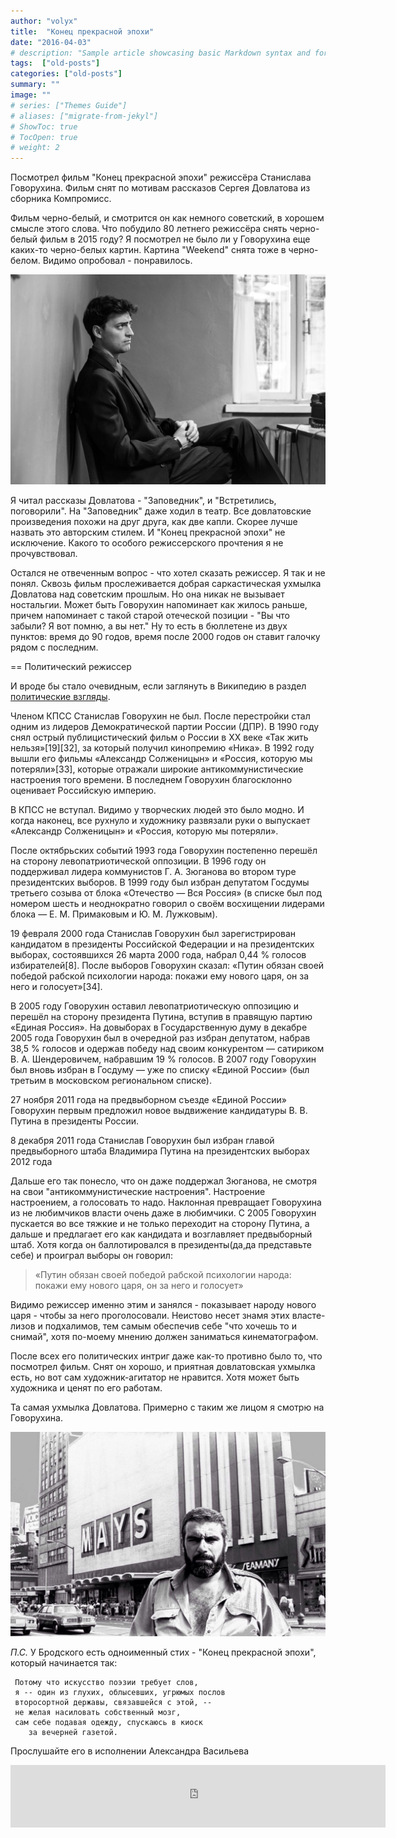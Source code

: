 ```yaml
---
author: "volyx"
title:  "Конец прекрасной эпохи"
date: "2016-04-03"
# description: "Sample article showcasing basic Markdown syntax and formatting for HTML elements."
tags:  ["old-posts"]
categories: ["old-posts"]
summary: ""
image: ""
# series: ["Themes Guide"]
# aliases: ["migrate-from-jekyl"]
# ShowToc: true
# TocOpen: true
# weight: 2
---
```


Посмотрел фильм "Конец прекрасной эпохи" режиссёра Станислава Говорухина. Фильм снят по мотивам рассказов Сергея Довлатова из сборника Компромисс. 

Фильм черно-белый, и смотрится он как немного советский, в хорошем смысле этого слова. Что побудило 80 летнего режиссёра снять черно-белый фильм в 2015 году? Я посмотрел не было ли у Говорухина еще каких-то черно-белых картин. Картина "Weekend" снята тоже в черно-белом. Видимо опробовал - понравилось. 

![desc](/images/the-end-of-awesome-epoch.jpg)

Я читал рассказы Довлатова - "Заповедник", и "Встретились, поговорили". На "Заповедник" даже ходил в театр. Все довлатовские произведения похожи на друг друга, как две капли. Скорее лучше назвать это авторским стилем. И "Конец прекрасной эпохи" не исключение. Какого то особого режиссерского прочтения я не прочувствовал.

Остался не отвеченным вопрос - что хотел сказать режиссер. Я так и не понял. Сквозь фильм прослеживается добрая саркастическая ухмылка Довлатова над советским прошлым. Но она никак не вызывает ностальгии. Может быть Говорухин напоминает как жилось раньше, причем напоминает с такой старой отеческой позиции - "Вы что забыли? Я вот помню, а вы нет." Ну то есть в бюллетене из двух пунктов: время до 90 годов, время после 2000 годов он ставит галочку рядом с последним.

== Политический режиссер

И вроде бы стало очевидным, если заглянуть в Википедию в раздел [политические взгляды](http://bit.ly/1ZVtHQt).

Членом КПСС Станислав Говорухин не был. После перестройки стал одним из лидеров Демократической партии России (ДПР). В 1990 году снял острый публицистический фильм о России в XX веке «Так жить нельзя»[19][32], за который получил кинопремию «Ника». В 1992 году вышли его фильмы «Александр Солженицын» и «Россия, которую мы потеряли»[33], которые отражали широкие антикоммунистические настроения того времени. В последнем Говорухин благосклонно оценивает Российскую империю.

В КПСС не вступал. Видимо у творческих людей это было модно. И когда наконец, все рухнуло и художнику развязали руки о выпускает «Александр Солженицын» и «Россия, которую мы потеряли».

После октябрьских событий 1993 года Говорухин постепенно перешёл на сторону левопатриотической оппозиции. В 1996 году он поддерживал лидера коммунистов Г. А. Зюганова во втором туре президентских выборов. В 1999 году был избран депутатом Госдумы третьего созыва от блока «Отечество — Вся Россия» (в списке был под номером шесть и неоднократно говорил о своём восхищении лидерами блока — Е. М. Примаковым и Ю. М. Лужковым).

19 февраля 2000 года Станислав Говорухин был зарегистрирован кандидатом в президенты Российской Федерации и на президентских выборах, состоявшихся 26 марта 2000 года, набрал 0,44 % голосов избирателей[8]. После выборов Говорухин сказал: «Путин обязан своей победой рабской психологии народа: покажи ему нового царя, он за него и голосует»[34].

В 2005 году Говорухин оставил левопатриотическую оппозицию и перешёл на сторону президента Путина, вступив в правящую партию «Единая Россия». На довыборах в Государственную думу в декабре 2005 года Говорухин был в очередной раз избран депутатом, набрав 38,5 % голосов и одержав победу над своим конкурентом — сатириком В. А. Шендеровичем, набравшим 19 % голосов. В 2007 году Говорухин был вновь избран в Госдуму — уже по списку «Единой России» (был третьим в московском региональном списке).

27 ноября 2011 года на предвыборном съезде «Единой России» Говорухин первым предложил новое выдвижение кандидатуры В. В. Путина в президенты России.

8 декабря 2011 года Станислав Говорухин был избран главой предвыборного штаба Владимира Путина на президентских выборах 2012 года

Дальше его так понесло, что он даже поддержал Зюганова, не смотря на свои "антикоммунистические настроения". Настроение настроением, а голосовать то надо. Наклонная превращает Говорухина из не любимчиков власти очень даже в любимчики. С 2005 Говорухин пускается во все тяжкие и не только переходит на сторону Путина, а дальше и предлагает его как кандидата и возглавляет предвыборный штаб. Хотя когда он баллотировался в президенты(да,да представьте себе) и проиграл выборы он говорил:

> «Путин обязан своей победой рабской психологии народа: покажи ему нового царя, он за него и голосует»

Видимо режиссер именно этим и занялся - показывает народу нового царя - чтобы за него проголосовали. Неистово несет знамя этих власте-лизов и подхалимов, тем самым обеспечив себе "что хочешь то и снимай", хотя по-моему мнению должен заниматься кинематографом.

После всех его политических интриг даже как-то противно было то, что посмотрел фильм. Снят он хорошо, и приятная довлатовская ухмылка есть, но вот сам художник-агитатор не нравится. Хотя может быть художника и ценят по его работам.

Та самая ухмылка Довлатова. Примерно с таким же лицом я смотрю на Говорухина.

![desc](/images/dovlatov.jpg)

*_П.С._* У Бродского есть одноименный стих - "Конец прекрасной эпохи", который начинается так:

     Потому что искусство поэзии требует слов,
     я -- один из глухих, облысевших, угрюмых послов
     второсортной державы, связавшейся с этой, --
     не желая насиловать собственный мозг,
     сам себе подавая одежду, спускаюсь в киоск
        за вечерней газетой.

Прослушайте его в исполнении Александра Васильева

<iframe frameborder="0" style="border:none;width:600px;height:100px;" width="600" height="100" src="https://music.yandex.ru/iframe/#track/19783461/2228800">Слушайте <a href='https://music.yandex.ru/album/2228800/track/19783461'>Конец прекрасной эпохи</a> — <a href='https://music.yandex.ru/artist/161244'>Александр Васильев</a> на Яндекс.Музыке</iframe>

